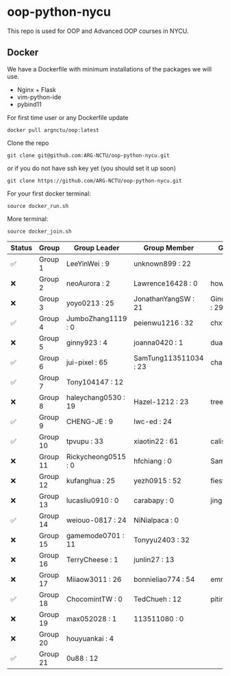 # oop-python-nycu

This repo is used for OOP and Advanced OOP courses in NYCU.

## Docker

We have a Dockerfile with minimum installations of the packages we will use.
* Nginx + Flask
* vim-python-ide
* pybind11

For first time user or any Dockerfile update
```
docker pull argnctu/oop:latest
```

Clone the repo
```
git clone git@github.com:ARG-NCTU/oop-python-nycu.git
```
or if you do not have ssh key yet (you should set it up soon)
```
git clone https://github.com/ARG-NCTU/oop-python-nycu.git
```

For your first docker terminal:
```
source docker_run.sh
```

More terminal:
```
source docker_join.sh
```

<!--START_SECTION:pytest-->
| Status | Group | Group Leader | Group Member | Group Member.1 |
| ------ | ------ | ------ | ------ | ------ |
| ✅ | Group 1 | LeeYinWei : 9 | unknown899 : 22 |  |
| ❌ | Group 2 | neoAurora : 2 | Lawrence16428 : 0 | howardhung14 : 14 |
| ❌ | Group 3 | yoyo0213 : 25 | JonathanYangSW : 21 | GinoChen113511247 : 29 |
| ✅ | Group 4 | JumboZhang1119 : 0 | peienwu1216 : 32 | chxyuuu : 46 |
| ❌ | Group 5 | ginny923 : 4 | joanna0420 : 1 | dua0505 : 1 |
| ✅ | Group 6 | jui-pixel : 65 | SamTung113511034 : 23 | charles691 : 34 |
| ✅ | Group 7 | Tony104147 : 12 |  |  |
| ❌ | Group 8 | haleychang0530 : 19 | Hazel-1212 : 23 | tree1014 : 1 |
| ✅ | Group 9 | CHENG-JE : 9 | lwc-ed : 24 |  |
| ✅ | Group 10 | tpvupu : 33 | xiaotin22 : 61 | calistayang : 12 |
| ❌ | Group 11 | Rickycheong0515 : 0 | hfchiang : 0 | Samuel11GitHub : 0 |
| ❌ | Group 12 | kufanghua : 25 | yezh0915 : 52 | fiesta0217 : 10 |
| ❌ | Group 13 | lucasliu0910 : 0 | carabapy : 0 | jing1688 : 59 |
| ✅ | Group 14 | weiouo-0817 : 24 | NiNialpaca : 0 |  |
| ❌ | Group 15 | gamemode0701 : 11 | Tonyyu2403 : 32 |  |
| ❌ | Group 16 | TerryCheese : 1 | junlin27 : 13 |  |
| ❌ | Group 17 | Miiaow3011 : 26 | bonnieliao774 : 54 | emmazheng0318 : 3 |
| ✅ | Group 18 | ChocomintTW : 0 | TedChueh : 12 | pitinghsu : 0 |
| ❌ | Group 19 | max052028 : 1 | 113511080 : 0 |  |
| ❌ | Group 20 | houyuankai : 4 |  |  |
| ✅ | Group 21 | 0u88 : 12 |  |  |
<!--END_SECTION:pytest-->